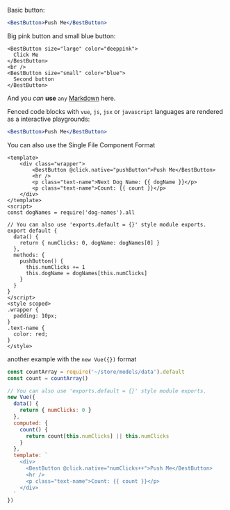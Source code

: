 Basic button:

```jsx
<BestButton>Push Me</BestButton>
```

Big pink button and small blue button:

```vue
<BestButton size="large" color="deeppink">
  Click Me
</BestButton>
<br />
<BestButton size="small" color="blue">
  Second button
</BestButton>
```

And you _can_ **use** `any` [Markdown](http://daringfireball.net/projects/markdown/) here.

Fenced code blocks with `vue`, `js`, `jsx` or `javascript` languages are rendered as a interactive playgrounds:

```jsx
<BestButton>Push Me</BestButton>
```

You can also use the Single File Component Format

```vue
<template>
    <div class="wrapper">
        <BestButton @click.native="pushButton">Push Me</BestButton>
        <hr />
        <p class="text-name">Next Dog Name: {{ dogName }}</p>
        <p class="text-name">Count: {{ count }}</p>
    </div>
</template>
<script>
const dogNames = require('dog-names').all

// You can also use 'exports.default = {}' style module exports.
export default {
  data() {
    return { numClicks: 0, dogName: dogNames[0] }
  },
  methods: {
    pushButton() {
      this.numClicks += 1
      this.dogName = dogNames[this.numClicks]
    }
  }
}
</script>
<style scoped>
.wrapper {
  padding: 10px;
}
.text-name {
  color: red;
}
</style>
```

another example with the `new Vue({})` format

```js
const countArray = require('~/store/models/data').default
const count = countArray()

// You can also use 'exports.default = {}' style module exports.
new Vue({
  data() {
    return { numClicks: 0 }
  },
  computed: {
    count() {
      return count[this.numClicks] || this.numClicks
    }
  },
  template: `
    <div>
      <BestButton @click.native="numClicks++">Push Me</BestButton>
      <hr />
      <p class="text-name">Count: {{ count }}</p>
    </div>
  `
})
```
